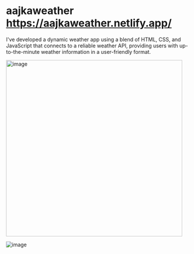 # aajkaweather https://aajkaweather.netlify.app/
I've developed a dynamic weather app using a blend of HTML, CSS, and JavaScript that connects to a reliable weather API, providing users with up-to-the-minute weather information in a user-friendly format.

<img width="482" alt="image" src="https://github.com/aayushkakkar26/aajkaweather/assets/90572988/a3c7167e-c5b4-4e04-bc27-93cc3db66bc3">


![image](https://github.com/aayushkakkar26/aajkaweather/assets/90572988/ddc4b067-c33d-4ef8-a8cc-fcdab2aa78b1)


